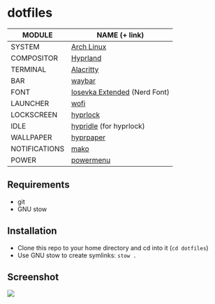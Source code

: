# dotfiles

| MODULE        | NAME (+ link)                                                             |
|---------------|---------------------------------------------------------------------------|
| SYSTEM        | [Arch Linux](https://archlinux.org)                                       |
| COMPOSITOR    | [Hyprland](https://hypr.land)                                             |
| TERMINAL      | [Alacritty](https://github.com/alacritty/alacritty)                       |
| BAR           | [waybar](https://github.com/Alexays/Waybar)                               |
| FONT          | [Iosevka Extended](https://github.com/be5invis/Iosevka) (Nerd Font)       |
| LAUNCHER      | [wofi](https://hg.sr.ht/~scoopta/wofi)                                    |
| LOCKSCREEN    | [hyprlock](https://wiki.hypr.land/Hypr-Ecosystem/hyprlock)                |
| IDLE          | [hypridle](https://wiki.hypr.land/Hypr-Ecosystem/hypridle) (for hyprlock) |
| WALLPAPER     | [hyprpaper](https://wiki.hypr.land/Hypr-Ecosystem/hyprpaper)              |
| NOTIFICATIONS | [mako](https://github.com/emersion/mako)                                  |
| POWER         | [powermenu](https://github.com/shelepuginivan/powermenu)                  |

## Requirements

- git
- GNU stow

## Installation

- Clone this repo to your home directory and cd into it (`cd dotfiles`)
- Use GNU stow to create symlinks: `stow .`

## Screenshot
<img src="https://github.com/user-attachments/assets/98d9f94a-aa9b-4970-a0a8-1afd57a2654a">
